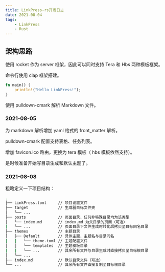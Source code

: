 ```yaml
---
title: LinkPress-rs开发日志
date: 2021-08-04
tags:
    - LinkPress
    - Rust
---
```


## 架构思路 

使用 rocket 作为 server 框架，因此可以同时支持 Tera 和 Hbs 两种模板框架。

命令行使用 clap 框架搭建。

```rust
fn main() {
    println!("Hello LinkPress!");
}
```

使用 pulldown-cmark 解析 Markdown 文件。

### 2021-08-05

为 markdown 解析增加 yaml 格式的 front_matter 解析。

pulldown-cmark 配置支持表格、任务列表。

增加 favicon.ico 路由，更换为 tera 模板（ hbs 模板依然支持）。

是时候准备开始写目录生成和默认主题了。

### 2021-08-08

粗略定义一下项目结构：

```sh
.
├── LinkPress.toml     // 项目设置文件
├── target             // 生成器目标文件夹
│   └── ...
├── posts              // 页面目录，任何非特殊目录均为该类型
│   └── index.md       // index.md 为父目录的页面（可选）
|   └── ...            // 页面目录下文件生成时转化后拷贝至目标同名目录
├── themes             // 主题目录
│   ├── Default        // 具体主题，主题名与目录同名
|   |   └── theme.toml // 主题配置文件
│   │   └── templates  // 主题模板目录
|   |   └── ...        // 其余所有文件与目录生成时直接拷贝至目标根目录
│   └── ...
├── index.md           // 默认目录文件（可选）
└── ...                // 其余所有文件直接复制至目标根目录
```